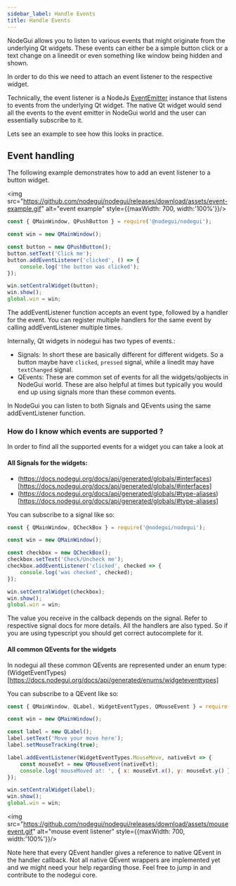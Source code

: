 ```yaml
---
sidebar_label: Handle Events
title: Handle Events
---
```


NodeGui allows you to listen to various events that might originate from the underlying Qt widgets. These events can either be a simple button click or a text change on a lineedit or even something like window being hidden and shown.

In order to do this we need to attach an event listener to the respective widget.

Technically, the event listener is a NodeJs [EventEmitter](https://nodejs.org/api/events.html#events_class_eventemitter) instance that listens to events from the underlying Qt widget. The native Qt widget would send all the events to the event emitter in NodeGui world and the user can essentially subscribe to it.

Lets see an example to see how this looks in practice.

## Event handling

The following example demonstrates how to add an event listener to a button widget.

<img src="https://github.com/nodegui/nodegui/releases/download/assets/event-example.gif" alt="event example" style={{maxWidth: 700, width:'100%'}}/>

```javascript
const { QMainWindow, QPushButton } = require('@nodegui/nodegui');

const win = new QMainWindow();

const button = new QPushButton();
button.setText('Click me');
button.addEventListener('clicked', () => {
    console.log('the button was clicked');
});

win.setCentralWidget(button);
win.show();
global.win = win;
```

The addEventListener function accepts an event type, followed by a handler for the event. You can register multiple handlers for the same event by calling addEventListener multiple times.

Internally, Qt widgets in nodegui has two types of events.:

-   Signals: In short these are basically different for different widgets. So a button maybe have `clicked`, `pressed` signal, while a linedit may have `textChanged` signal.
-   QEvents: These are common set of events for all the widgets/qobjects in NodeGui world. These are also helpful at times but typically you would end up using signals more than these common events.

In NodeGui you can listen to both Signals and QEvents using the same addEventListener function.

### How do I know which events are supported ?

In order to find all the supported events for a widget you can take a look at

#### All Signals for the widgets:

-   (https://docs.nodegui.org/docs/api/generated/globals/#interfaces)[https://docs.nodegui.org/docs/api/generated/globals/#interfaces]
-   (https://docs.nodegui.org/docs/api/generated/globals/#type-aliases)[https://docs.nodegui.org/docs/api/generated/globals/#type-aliases]

You can subscribe to a signal like so:

```javascript
const { QMainWindow, QCheckBox } = require('@nodegui/nodegui');

const win = new QMainWindow();

const checkbox = new QCheckBox();
checkbox.setText('Check/Uncheck me');
checkbox.addEventListener('clicked', checked => {
    console.log('was checked', checked);
});

win.setCentralWidget(checkbox);
win.show();
global.win = win;
```

The value you receive in the callback depends on the signal. Refer to respective signal docs for more details. All the handlers are also typed. So if you are using typescript you should get correct autocomplete for it.

#### All common QEvents for the widgets

In nodegui all these common QEvents are represented under an enum type: (WidgetEventTypes)[https://docs.nodegui.org/docs/api/generated/enums/widgeteventtypes]

You can subscribe to a QEvent like so:

```javascript
const { QMainWindow, QLabel, WidgetEventTypes, QMouseEvent } = require('@nodegui/nodegui');

const win = new QMainWindow();

const label = new QLabel();
label.setText('Move your move here');
label.setMouseTracking(true);

label.addEventListener(WidgetEventTypes.MouseMove, nativeEvt => {
    const mouseEvt = new QMouseEvent(nativeEvt);
    console.log('mouseMoved at: ', { x: mouseEvt.x(), y: mouseEvt.y() });
});

win.setCentralWidget(label);
win.show();
global.win = win;
```

<img src="https://github.com/nodegui/nodegui/releases/download/assets/mouseevent.gif" alt="mouse event listener" style={{maxWidth: 700, width:'100%'}}/>

Note here that every QEvent handler gives a reference to native QEvent in the handler callback.
Not all native QEvent wrappers are implemented yet and we might need your help regarding those. Feel free to jump in and contribute to the nodegui core.
